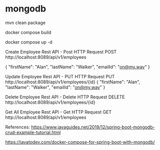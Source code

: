 # mongodb

mvn clean package

docker compose build

docker compose up -d


Create Employee Rest API - Post HTTP Request
POST http://localhost:8089/api/v1/employees

{
    "firstName": "Alan",
    "lastName": "Walker",
    "emailId": "on@my.way"
}


Update Employee Rest API - PUT HTTP Request
PUT http://localhost:8089/api/v1/employees/{id}
{
    "firstName": "Alan",
    "lastName": "Walker",
    "emailId": "on@my.way"
}


Delete Employee Rest API - Delete HTTP Request
DELETE http://localhost:8089/api/v1/employees/{id}

Get All Employee Rest API - Get HTTP Request
GET http://localhost:8089/api/v1/employees


References: https://www.javaguides.net/2019/12/spring-boot-mongodb-crud-example-tutorial.html

https://javatodev.com/docker-compose-for-spring-boot-with-mongodb/